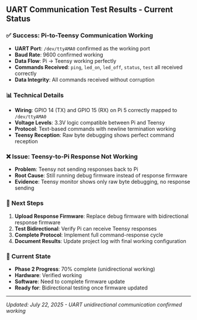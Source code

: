 ## UART Communication Test Results - Current Status

### ✅ Success: Pi-to-Teensy Communication Working
- **UART Port**: `/dev/ttyAMA0` confirmed as the working port
- **Baud Rate**: 9600 confirmed working
- **Data Flow**: Pi → Teensy working perfectly
- **Commands Received**: `ping`, `led_on`, `led_off`, `status`, `test` all received correctly
- **Data Integrity**: All commands received without corruption

### 📊 Technical Details
- **Wiring**: GPIO 14 (TX) and GPIO 15 (RX) on Pi 5 correctly mapped to `/dev/ttyAMA0`
- **Voltage Levels**: 3.3V logic compatible between Pi and Teensy
- **Protocol**: Text-based commands with newline termination working
- **Teensy Reception**: Raw byte debugging shows perfect command reception

### ❌ Issue: Teensy-to-Pi Response Not Working
- **Problem**: Teensy not sending responses back to Pi
- **Root Cause**: Still running debug firmware instead of response firmware
- **Evidence**: Teensy monitor shows only raw byte debugging, no response sending

### 🔧 Next Steps
1. **Upload Response Firmware**: Replace debug firmware with bidirectional response firmware
2. **Test Bidirectional**: Verify Pi can receive Teensy responses  
3. **Complete Protocol**: Implement full command-response cycle
4. **Document Results**: Update project log with final working configuration

### 🎯 Current State
- **Phase 2 Progress**: 70% complete (unidirectional working)
- **Hardware**: Verified working
- **Software**: Need to complete firmware update
- **Ready for**: Bidirectional testing once firmware updated

---
*Updated: July 22, 2025 - UART unidirectional communication confirmed working*
